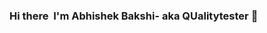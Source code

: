 ### Hi there  I'm Abhishek Bakshi- aka QUalitytester 👋

<!--
**bakshiabhi/bakshiabhi** is a ✨ _special_ ✨ repository because its `README.md` (this file) appears on your GitHub profile.

Here are some ideas to get you started:

- 🔭 I’m currently working on a VS code project
- 🌱 I’m currently learning python
- 👯 I’m looking to collaborate on other projects
- 🤔 I’m looking for help with Python for web scraping and json
- 💬 Ask me about Project and test management
- 📫 How to reach me: bakshiabhi@gmail.com
- 😄 Pronouns: yeah
- ⚡ Fun fact:I love to plau cricket and learn to code
-->
